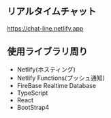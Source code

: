 ## リアルタイムチャット

https://chat-line.netlify.app

## 使用ライブラリ周り

- Netlify(ホスティング)
- Netlify Functions(プッシュ通知)
- FireBase Realtime Database
- TypeScript
- React
- BootStrap4


